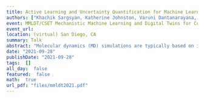 ```yaml
---
title: Active Learning and Uncertainty Quantification for Machine Learning Interatomic Potentials
authors: ["Khachik Sargsyan, Katherine Johnston, Varuni Dantanarayana, Habib N. Najm"]
event: MMLDT/CSET Mechanistic Machine Learning and Digital Twins for Computational Science, Engineering & Technology
event_url: 
location: (virtual) San Diego, CA
summary: Talk
abstract: "Molecular dynamics (MD) simulations are typically based on interatomic potentials (IAPs) that are constructed from empirical and physical considerations instead of expensive, ab initio quantum mechanical (QM) computations. In recent years, drastic improvements in algorithms and computational power enabled very accurate data-driven approximations using machine learning (ML) methods. Machine-learned IAPs (MLIAPs) sacrifice some QM accuracy but allow handling systems with up to a million atoms.<br><br>The MLIAPs can range from simple linear basis expansions to highly parameterized forms such as neural networks (NNs), encapsulating the functional relationship between atomic configuration and QM-driven potential energy. Since the associated QM calculations are computationally expensive, it is essential to achieve the highest possible accuracy in MLIAPs with as few QM calculations as possible.<br><br>In this work, we develop and deploy active learning methods in order to guide training data selection for MLIAP construction. Active learning largely relies on estimates of uncertainties in MLIAP evaluation. Besides facilitating active learning, uncertainty quantification (UQ) for MLIAPs is also useful for the selection of MLIAP models of optimal complexity, thereby reducing the risk of overfitting. Furthermore, MLIAPs equipped with UQ enable the propagation of uncertainty through MD simulations, thereby providing uncertainty estimates on MD simulation outputs.<br><br>Conventional active learning methods rely on empirical uncertainty estimates based on ensemble techniques such as query-by-committee. Besides those, we explore Bayesian inference to obtain posterior probability density functions (PDFs) on MLIAP parameters, thereby quantifying their joint uncertainty. In linear-expansion MLIAP cases, one can achieve closed-form solutions for these PDFs, while for non-linear parametric forms or non-Gaussian likelihoods, sampling methods such as Markov chain Monte Carlo (MCMC) are necessary. There are, however, unsurmountable computational challenges for MCMC when dealing with highly overparameterized MLIAPs, such as those in NN form. In such cases, approximate parameterized posterior PDFs can be found via variational inference, admitting a certain level of uncertainty underestimation for extrapolatory predictions.<br><br>In this talk, we will discuss our work on a range of UQ approaches for MLIAPs, from both active learning (optimal data selection) and model selection viewpoints. We will demonstrate the results on chemical systems of interest driven by material science applications.<br><br>(optional)<br>Sandia National Laboratories is a multimission laboratory managed and operated by National Technology & Engineering Solutions of Sandia, LLC, a wholly owned subsidiary of Honeywell International Inc., for the U.S. Department of Energy's National Nuclear Security Administration under contract DE-NA0003525."
date: "2021-09-28"
publishDate: "2021-09-28"
tags:  []
all_day:  false
featured:  false
math:  true
url_pdf: "files/mmldt2021.pdf"
---
```

